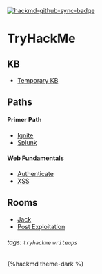 [![hackmd-github-sync-badge](https://hackmd.io/UUI_Bm4cSySLAp4ff9ZaSw/badge)](https://hackmd.io/UUI_Bm4cSySLAp4ff9ZaSw)
# TryHackMe

KB
---
- [Temporary KB](https://hackmd.io/lqsqZopQS7S9iUoPlbxTKg)

Paths
---
#### Primer Path
- [Ignite](https://hackmd.io/Tj4tL3PiTRWAOZPbQ6LEOw)
- [Splunk](https://hackmd.io/7SYZvqHITFO1ZDY9MHTsYg)

#### Web Fundamentals
- [Authenticate](https://hackmd.io/dYoluWbSTDOhLYObPLWT8A)
- [XSS](https://hackmd.io/vd50RtZyRqm6mpYU7LwTXw)


Rooms
---
* [Jack](https://hackmd.io/qoHBDU8ZSLeIuzQmrTLkrA)
* [Post Exploitation](https://hackmd.io/HNwMBls9T6-7LSeRsK6MkQ)

###### tags: `tryhackme` `writeups`
{%hackmd theme-dark %}